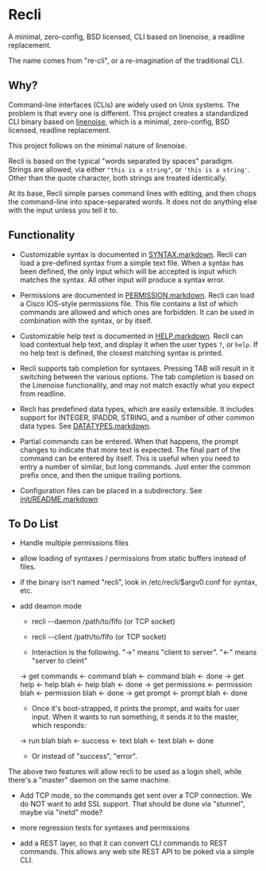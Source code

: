 # Recli

A minimal, zero-config, BSD licensed, CLI based on linenoise, a readline replacement.

The name comes from "re-cli", or a re-imagination of the traditional CLI.

## Why?

Command-line interfaces (CLIs) are widely used on Unix systems.  The
problem is that every one is different.  This project creates a
standardized CLI binary based on
[linenoise](https://github.com/antirez/linenoise/), which is a minimal,
zero-config, BSD licensed, readline replacement.

This project follows on the minimal nature of linenoise.

Recli is based on the typical "words separated by spaces" paradigm.
Strings are allowed, via either `"this is a string"`, or `'this is a
string'`.  Other than the quote character, both strings are treated
identically.

At its base, Recli simple parses command lines with editing, and then
chops the command-line into space-separated words.  It does not do
anything else with the input unless you tell it to.

## Functionality

 * Customizable syntax is documented in [SYNTAX.markdown](SYNTAX.markdown).  Recli can load a pre-defined syntax from a simple text file.  When a syntax has been defined, the only input which will be accepted is input which matches the syntax.  All other input will produce a syntax error.

 * Permissions are documented in [PERMISSION.markdown](PERMISSION.markdown).  Recli can load a Cisco IOS-style permissions file.  This file contains a list of which commands are allowed and which ones are forbidden.  It can be used in combination with the syntax, or by itself.

 * Customizable help text is documented in [HELP.markdown](HELP.markdown).  Recli can load contextual help text, and display it when the user types `?`, or `help`.  If no help text is defined, the closest matching syntax is printed.

 * Recli supports tab completion for syntaxes.  Pressing TAB will result in it switching between the various options.  The tab completion is based on the Linenoise functionality, and may not match exactly what you expect from readline.

 * Recli has predefined data types, which are easily extensible.  It includes support for INTEGER, IPADDR, STRING, and a number of other common data types.  See [DATATYPES.markdown](DATATYPES.markdown).

 * Partial commands can be entered.  When that happens, the prompt changes to indicate that more text is expected.  The final part of the command can be entered by itself.  This is useful when you need to entry a number of similar, but long commands.  Just enter the common prefix once, and then the unique trailing portions.

 * Configuration files can be placed in a subdirectory.  See [init/README.markdown](init/README.markdown)

## To Do List

 * Handle multiple permissions files

 * allow loading of syntaxes / permissions from static buffers instead of files.

 * if the binary isn't named "recli", look in /etc/recli/$argv0.conf for syntax, etc.

 * add deamon mode

    * recli --daemon /path/to/fifo (or TCP socket)

    * recli --client /path/to/fifo (or TCP socket)

    * Interaction is the following.  "->" means "client to server".  "<-" means "server to cleint"

    -> get commands
    <- command blah
    <- command blah
    <- done
    -> get help
    <- help blah
    <- help blah
    <- done
    -> get permissions
    <- permission blah
    <- permission blah
    <- done
    -> get prompt
    <- prompt blah
    <- done

    * Once it's boot-strapped, it prints the prompt, and waits for user input.  When it wants to run something, it sends it to the master, which responds:

    -> run blah blah
    <- success
    <- text blah
    <- text blah
    <- done

   * Or instead of "success", "error".

  The above two features will allow recli to be used as a login shell, while there's a "master"
  daemon on the same machine.

 * Add TCP mode, so the commands get sent over a TCP connection.  We do NOT want to add SSL support.
  That should be done via "stunnel", maybe via "inetd" mode?

 * more regression tests for syntaxes and permissions

 * add a REST layer, so that it can convert CLI commands to REST commands.  This allows any web site REST API to be poked via a simple CLI.